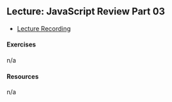 ## Lecture: JavaScript Review Part 03

- [Lecture Recording](https://vimeo.com/343297037/602ed3f49d)

#### Exercises
n/a
#### Resources
n/a